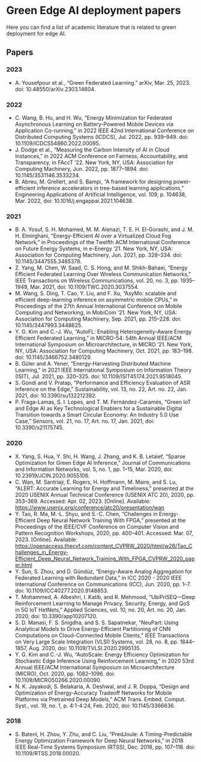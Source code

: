 # Green Edge AI deployment papers

Here you can find a list of academic literature that is related to green deployment for edge AI.

## Papers

### 2023
- A. Yousefpour et al., “Green Federated Learning.” arXiv, Mar. 25, 2023. doi: 10.48550/arXiv.2303.14604.

### 2022
- C. Wang, B. Hu, and H. Wu, “Energy Minimization for Federated Asynchronous Learning on Battery-Powered Mobile Devices via Application Co-running,” in 2022 IEEE 42nd International Conference on Distributed Computing Systems (ICDCS), Jul. 2022, pp. 939–949. doi: 10.1109/ICDCS54860.2022.00095.
- J. Dodge et al., “Measuring the Carbon Intensity of AI in Cloud Instances,” in 2022 ACM Conference on Fairness, Accountability, and Transparency, in FAccT ’22. New York, NY, USA: Association for Computing Machinery, Jun. 2022, pp. 1877–1894. doi: 10.1145/3531146.3533234.
- B. Abreu, M. Grellert, and S. Bampi, “A framework for designing power-efficient inference accelerators in tree-based learning applications,” Engineering Applications of Artificial Intelligence, vol. 109, p. 104638, Mar. 2022, doi: 10.1016/j.engappai.2021.104638.

### 2021
- B. A. Yosuf, S. H. Mohamed, M. M. Alenazi, T. E. H. El-Gorashi, and J. M. H. Elmirghani, “Energy-Efficient AI over a Virtualized Cloud Fog Network,” in Proceedings of the Twelfth ACM International Conference on Future Energy Systems, in e-Energy ’21. New York, NY, USA: Association for Computing Machinery, Jun. 2021, pp. 328–334. doi: 10.1145/3447555.3465378.
- Z. Yang, M. Chen, W. Saad, C. S. Hong, and M. Shikh-Bahaei, “Energy Efficient Federated Learning Over Wireless Communication Networks,” IEEE Transactions on Wireless Communications, vol. 20, no. 3, pp. 1935–1949, Mar. 2021, doi: 10.1109/TWC.2020.3037554.
- M. Wang, S. Ding, T. Cao, Y. Liu, and F. Xu, “AsyMo: scalable and efficient deep-learning inference on asymmetric mobile CPUs,” in Proceedings of the 27th Annual International Conference on Mobile Computing and Networking, in MobiCom ’21. New York, NY, USA: Association for Computing Machinery, Sep. 2021, pp. 215–228. doi: 10.1145/3447993.3448625.
- Y. G. Kim and C.-J. Wu, “AutoFL: Enabling Heterogeneity-Aware Energy Efficient Federated Learning,” in MICRO-54: 54th Annual IEEE/ACM International Symposium on Microarchitecture, in MICRO ’21. New York, NY, USA: Association for Computing Machinery, Oct. 2021, pp. 183–198. doi: 10.1145/3466752.3480129.
- B. Güler and A. Yener, “Energy-Harvesting Distributed Machine Learning,” in 2021 IEEE International Symposium on Information Theory (ISIT), Jul. 2021, pp. 320–325. doi: 10.1109/ISIT45174.2021.9518045.
- S. Gondi and V. Pratap, “Performance and Efficiency Evaluation of ASR Inference on the Edge,” Sustainability, vol. 13, no. 22, Art. no. 22, Jan. 2021, doi: 10.3390/su132212392.
- P. Fraga-Lamas, S. I. Lopes, and T. M. Fernández-Caramés, “Green IoT and Edge AI as Key Technological Enablers for a Sustainable Digital Transition towards a Smart Circular Economy: An Industry 5.0 Use Case,” Sensors, vol. 21, no. 17, Art. no. 17, Jan. 2021, doi: 10.3390/s21175745.

### 2020
- X. Yang, S. Hua, Y. Shi, H. Wang, J. Zhang, and K. B. Letaief, “Sparse Optimization for Green Edge AI Inference,” Journal of Communications and Information Networks, vol. 5, no. 1, pp. 1–15, Mar. 2020, doi: 10.23919/JCIN.2020.9055106.
- C. Wan, M. Santriaji, E. Rogers, H. Hoffmann, M. Maire, and S. Lu, “ALERT: Accurate Learning for Energy and Timeliness,” presented at the 2020 USENIX Annual Technical Conference (USENIX ATC 20), 2020, pp. 353–369. Accessed: Apr. 02, 2023. [Online]. Available: https://www.usenix.org/conference/atc20/presentation/wan
- Y. Tao, R. Ma, M.-L. Shyu, and S.-C. Chen, “Challenges in Energy-Efficient Deep Neural Network Training With FPGA,” presented at the Proceedings of the IEEE/CVF Conference on Computer Vision and Pattern Recognition Workshops, 2020, pp. 400–401. Accessed: Mar. 07, 2023. [Online]. Available: https://openaccess.thecvf.com/content_CVPRW_2020/html/w28/Tao_Challenges_in_Energy-Efficient_Deep_Neural_Network_Training_With_FPGA_CVPRW_2020_paper.html
- Y. Sun, S. Zhou, and D. Gündüz, “Energy-Aware Analog Aggregation for Federated Learning with Redundant Data,” in ICC 2020 - 2020 IEEE International Conference on Communications (ICC), Jun. 2020, pp. 1–7. doi: 10.1109/ICC40277.2020.9148853.
- T. Mohammed, A. Albeshri, I. Katib, and R. Mehmood, “UbiPriSEQ—Deep Reinforcement Learning to Manage Privacy, Security, Energy, and QoS in 5G IoT HetNets,” Applied Sciences, vol. 10, no. 20, Art. no. 20, Jan. 2020, doi: 10.3390/app10207120.
- S. D. Manasi, F. S. Snigdha, and S. S. Sapatnekar, “NeuPart: Using Analytical Models to Drive Energy-Efficient Partitioning of CNN Computations on Cloud-Connected Mobile Clients,” IEEE Transactions on Very Large Scale Integration (VLSI) Systems, vol. 28, no. 8, pp. 1844–1857, Aug. 2020, doi: 10.1109/TVLSI.2020.2995135.
- Y. G. Kim and C.-J. Wu, “AutoScale: Energy Efficiency Optimization for Stochastic Edge Inference Using Reinforcement Learning,” in 2020 53rd Annual IEEE/ACM International Symposium on Microarchitecture (MICRO), Oct. 2020, pp. 1082–1096. doi: 10.1109/MICRO50266.2020.00090.
- N. K. Jayakodi, S. Belakaria, A. Deshwal, and J. R. Doppa, “Design and Optimization of Energy-Accuracy Tradeoff Networks for Mobile Platforms via Pretrained Deep Models,” ACM Trans. Embed. Comput. Syst., vol. 19, no. 1, p. 4:1-4:24, Feb. 2020, doi: 10.1145/3366636.

### 2018
- S. Bateni, H. Zhou, Y. Zhu, and C. Liu, “PredJoule: A Timing-Predictable Energy Optimization Framework for Deep Neural Networks,” in 2018 IEEE Real-Time Systems Symposium (RTSS), Dec. 2018, pp. 107–118. doi: 10.1109/RTSS.2018.00020.

